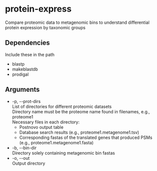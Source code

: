 # protein-express
Compare proteomic data to metagenomic bins to understand differential protein expression by taxonomic groups

## Dependencies
Include these in the path
- blastp
- makeblastdb
- prodigal

## Arguments
- -p, --prot-dirs <br />
List of directories for different proteomic datasets <br />
Directory name must be the proteome name found in filenames, e.g., proteome1 <br />
Necessary files in each directory: <br />
  - Postnovo output table
  - Database search results (e.g., proteome1.metagenome1.tsv)
  - Corresponding fastas of the translated genes that produced PSMs (e.g., proteome1.metagenome1.fasta)
- -b, --bin-dir <br />
Directory solely containing metagenomic bin fastas <br />
- -o, --out <br />
Output directory
